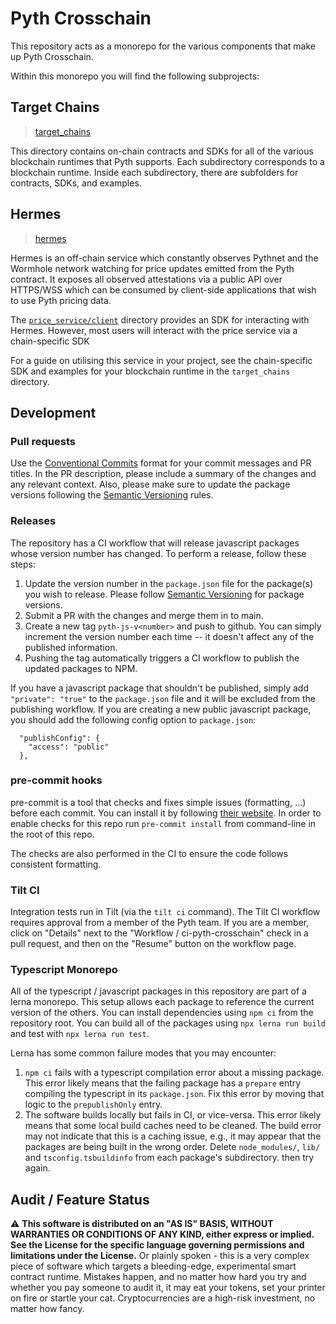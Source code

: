 # Pyth Crosschain

This repository acts as a monorepo for the various components that make up
Pyth Crosschain.

Within this monorepo you will find the following subprojects:

## Target Chains

> [target_chains](./target_chains/)

This directory contains on-chain contracts and SDKs for all of the various
blockchain runtimes that Pyth supports. Each subdirectory corresponds to a
blockchain runtime. Inside each subdirectory, there are subfolders for
contracts, SDKs, and examples.

## Hermes

> [hermes](./hermes/)

Hermes is an off-chain service which constantly observes Pythnet and the
Wormhole network watching for price updates emitted from the Pyth contract. It
exposes all observed attestations via a public API over HTTPS/WSS which can be
consumed by client-side applications that wish to use Pyth pricing data.

The [`price_service/client`](./price_service/client/) directory provides an SDK for interacting with Hermes.
However, most users will interact with the price service via a chain-specific SDK

For a guide on utilising this service in your project, see the chain-specific SDK
and examples for your blockchain runtime in the `target_chains` directory.

## Development

### Pull requests

Use the [Conventional Commits](https://www.conventionalcommits.org) format for your commit messages and PR titles.
In the PR description, please include a summary of the changes and any relevant context. Also, please make sure
to update the package versions following the [Semantic Versioning](https://semver.org/) rules.

### Releases

The repository has a CI workflow that will release javascript packages whose version number has changed.
To perform a release, follow these steps:

1. Update the version number in the `package.json` file for the package(s) you wish to release. Please follow [Semantic Versioning](https://semver.org/) for package versions.
2. Submit a PR with the changes and merge them in to main.
3. Create a new tag `pyth-js-v<number>` and push to github. You can simply increment the version number each time -- it doesn't affect any of the published information.
4. Pushing the tag automatically triggers a CI workflow to publish the updated packages to NPM.

If you have a javascript package that shouldn't be published, simply add `"private": "true"` to the `package.json` file
and it will be excluded from the publishing workflow. If you are creating a new public javascript package, you should add
the following config option to `package.json`:

```
  "publishConfig": {
    "access": "public"
  },
```

### pre-commit hooks

pre-commit is a tool that checks and fixes simple issues (formatting, ...) before each commit. You can install it by following [their website](https://pre-commit.com/). In order to enable checks for this repo run `pre-commit install` from command-line in the root of this repo.

The checks are also performed in the CI to ensure the code follows consistent formatting.

### Tilt CI

Integration tests run in Tilt (via the `tilt ci` command). The Tilt CI workflow requires approval from a member of the Pyth team. If you are a member, click on "Details" next to the "Workflow / ci-pyth-crosschain" check in a pull request, and then on the "Resume" button on the workflow page.

### Typescript Monorepo

All of the typescript / javascript packages in this repository are part of a lerna monorepo.
This setup allows each package to reference the current version of the others.
You can install dependencies using `npm ci` from the repository root.
You can build all of the packages using `npx lerna run build` and test with `npx lerna run test`.

Lerna has some common failure modes that you may encounter:

1. `npm ci` fails with a typescript compilation error about a missing package.
   This error likely means that the failing package has a `prepare` entry compiling the typescript in its `package.json`.
   Fix this error by moving that logic to the `prepublishOnly` entry.
1. The software builds locally but fails in CI, or vice-versa.
   This error likely means that some local build caches need to be cleaned.
   The build error may not indicate that this is a caching issue, e.g., it may appear that the packages are being built in the wrong order.
   Delete `node_modules/`, `lib/` and `tsconfig.tsbuildinfo` from each package's subdirectory. then try again.

## Audit / Feature Status

⚠ **This software is distributed on an "AS IS" BASIS, WITHOUT WARRANTIES OR CONDITIONS OF ANY KIND, either express or
implied. See the License for the specific language governing permissions and limitations under the License.** Or plainly
spoken - this is a very complex piece of software which targets a bleeding-edge, experimental smart contract runtime.
Mistakes happen, and no matter how hard you try and whether you pay someone to audit it, it may eat your tokens, set
your printer on fire or startle your cat. Cryptocurrencies are a high-risk investment, no matter how fancy.
